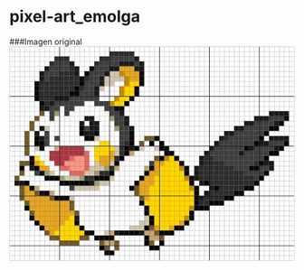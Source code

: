 # pixel-art_emolga

###Imagen original 
![](https://github.com/ccavieres02/pixel-art_emolga/blob/main/img/emolga.jpg)
